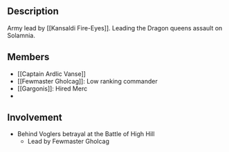 ## Description
Army lead by [[Kansaldi Fire-Eyes]]. Leading the Dragon queens assault on Solamnia.
## Members
- [[Captain Ardlic Vanse]] 
- [[Fewmaster Gholcag]]: Low ranking commander
- [[Gargonis]]: Hired Merc
- 

## Involvement
- Behind Voglers betrayal at the Battle of High Hill
	- Lead by Fewmaster Gholcag